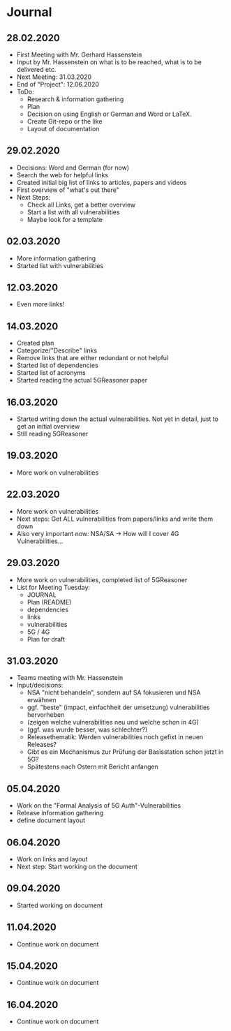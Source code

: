 # Journal
## 28.02.2020
* First Meeting with Mr. Gerhard Hassenstein
* Input by Mr. Hassenstein on what is to be reached, what is to be delivered etc.
* Next Meeting: 31.03.2020
* End of "Project": 12.06.2020
* ToDo:
  * Research & information gathering
  * Plan
  * Decision on using English or German and Word or LaTeX.
  * Create Git-repo or the like
  * Layout of documentation
## 29.02.2020
* Decisions: Word and German (for now)
* Search the web for helpful links
* Created initial big list of links to articles, papers and videos
* First overview of "what's out there"
* Next Steps:
  * Check all Links, get a better overview
  * Start a list with all vulnerabilities
  * Maybe look for a template
## 02.03.2020
* More information gathering
* Started list with vulnerabilities
## 12.03.2020
* Even more links!
## 14.03.2020
* Created plan
* Categorize/"Describe" links
* Remove links that are either redundant or not helpful
* Started list of dependencies
* Started list of acronyms
* Started reading the actual 5GReasoner paper
## 16.03.2020
* Started writing down the actual vulnerabilities. Not yet in detail, just to get an initial overview
* Still reading 5GReasoner
## 19.03.2020
* More work on vulnerabilities
## 22.03.2020
* More work on vulnerabilities
* Next steps: Get ALL vulnerabilities from papers/links and write them down
* Also very important now: NSA/SA -> How will I cover 4G Vulnerabilities...
## 29.03.2020
* More work on vulnerabilities, completed list of 5GReasoner
* List for Meeting Tuesday:
  * JOURNAL
  * Plan (README)
  * dependencies
  * links
  * vulnerabilities
  * 5G / 4G
  * Plan for draft
## 31.03.2020
* Teams meeting with Mr. Hassenstein
* Input/decisions:
  * NSA "nicht behandeln", sondern auf SA fokusieren und NSA erwähnen
  * ggf. "beste" (impact, einfachheit der umsetzung) vulnerabilities hervorheben
  * (zeigen welche vulnerabilities neu und welche schon in 4G)
  * (ggf. was wurde besser, was schlechter?)
  * Releasethematik: Werden vulnerabilities noch gefixt in neuen Releases?
  * Gibt es ein Mechanismus zur Prüfung der Basisstation schon jetzt in 5G?
  * Spätestens nach Ostern mit Bericht anfangen
## 05.04.2020
* Work on the "Formal Analysis of 5G Auth"-Vulnerabilities
* Release information gathering
* define document layout
## 06.04.2020
* Work on links and layout
* Next step: Start working on the document
## 09.04.2020
* Started working on document
## 11.04.2020
* Continue work on document
## 15.04.2020
* Continue work on document
## 16.04.2020
* Continue work on document

